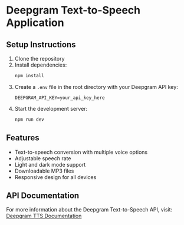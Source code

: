 # Deepgram Text-to-Speech Application

## Setup Instructions

1. Clone the repository
2. Install dependencies:
   ```bash
   npm install
   ```
3. Create a `.env` file in the root directory with your Deepgram API key:
   ```env
   DEEPGRAM_API_KEY=your_api_key_here
   ```
4. Start the development server:
   ```bash
   npm run dev
   ```

## Features

- Text-to-speech conversion with multiple voice options
- Adjustable speech rate
- Light and dark mode support
- Downloadable MP3 files
- Responsive design for all devices

## API Documentation

For more information about the Deepgram Text-to-Speech API, visit:
[Deepgram TTS Documentation](https://developers.deepgram.com/docs/text-to-speech)
